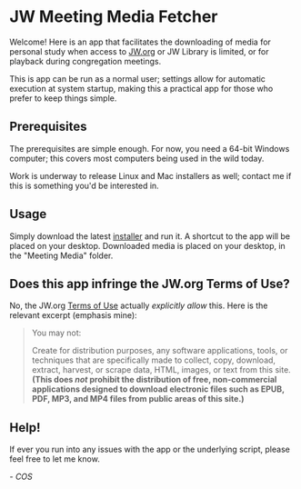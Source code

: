 # JW Meeting Media Fetcher

Welcome! Here is an app that facilitates the downloading of media for personal study when access to [JW.org](https://www.jw.org) or JW Library is limited, or for playback during congregation meetings.

This is app can be run as a normal user; settings allow for automatic execution at system startup, making this a practical app for those who prefer to keep things simple.

## Prerequisites

The prerequisites are simple enough. For now, you need a 64-bit Windows computer; this covers most computers being used in the wild today.

Work is underway to release Linux and Mac installers as well; contact me if this is something you'd be interested in.


## Usage

Simply download the latest [installer](https://github.com/sircharlo/jw-meeting-media-fetcher/releases) and run it. A shortcut to the app will be placed on your desktop. Downloaded media is placed on your desktop, in the "Meeting Media" folder.


## Does this app infringe the JW.org Terms of Use?

No, the JW.org [Terms of Use](https://www.jw.org/en/terms-of-use) actually *explicitly allow* this. Here is the relevant excerpt (emphasis mine):

>You may not:
>
> Create for distribution purposes, any software applications, tools, or techniques that are specifically made to collect, copy, download, extract, harvest, or scrape data, HTML, images, or text from this site. **(This does *not* prohibit the distribution of free, non-commercial applications designed to download electronic files such as EPUB, PDF, MP3, and MP4 files from public areas of this site.)**

## Help!

If ever you run into any issues with the app or the underlying script, please feel free to let me know.

*- COS*
